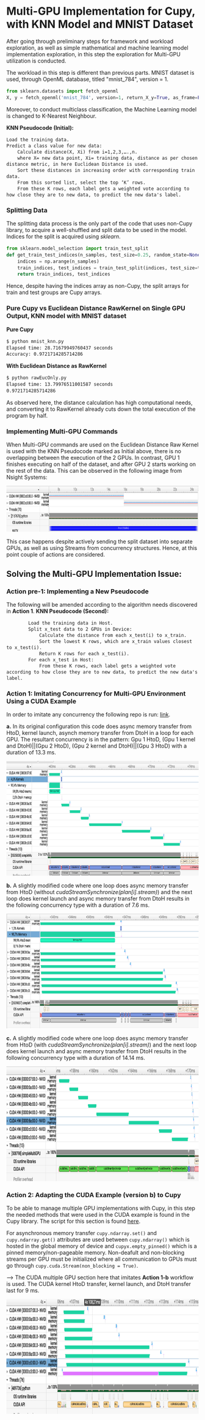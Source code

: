 # Multi-GPU Implementation for Cupy, with KNN Model and MNIST Dataset

After going through preliminary steps for framework and workload exploration, as well as simple mathematical and machine learning model implementation exploration, in this step the exploration for Multi-GPU utilization is conducted. 

The workload in this step is different than previous parts. MNIST dataset is used, through OpenML database, titled "mnist_784", version = 1.
```python
from sklearn.datasets import fetch_openml
X, y = fetch_openml('mnist_784', version=1, return_X_y=True, as_frame=False)
```
Moreover, to conduct multiclass classification, the Machine Learning model is changed to K-Nearest Neighbour. 

**KNN Pseudocode (Initial):**

    Load the training data.
    Predict a class value for new data:
        Calculate distance(X, Xi) from i=1,2,3,….,n.
        where X= new data point, Xi= training data, distance as per chosen distance metric, in here Euclidean Distance is used.
        Sort these distances in increasing order with corresponding train data.
        From this sorted list, select the top ‘K’ rows.
        From these K rows, each label gets a weighted vote according to how close they are to new data, to predict the new data's label.


### Splitting Data
The splitting data process is the only part of the code that uses non-Cupy library, to acquire a well-shuffled and split data to be used in the model. Indices for the split is acquired using _sklearn_.

```python
from sklearn.model_selection import train_test_split
def get_train_test_indices(n_samples, test_size=0.25, random_state=None):
    indices = np.arange(n_samples)
    train_indices, test_indices = train_test_split(indices, test_size=test_size, random_state=random_state)
    return train_indices, test_indices
```

Hence, despite having the indices array as non-Cupy, the split arrays for train and test groups are Cupy arrays.

### Pure Cupy vs Euclidean Distance RawKernel on Single GPU Output, KNN model with MNIST dataset
**Pure Cupy**
```sh
$ python mnist_knn.py
Elapsed time: 28.71679949760437 seconds
Accuracy: 0.9721714285714286
```

**With Euclidean Distance as RawKernel**
```sh
$ python rawEucOnly.py
Elapsed time: 13.79976511001587 seconds
0.9721714285714286
```

As observed here, the distance calculation has high computational needs, and converting it to RawKernel already cuts down the total execution of the program by half.

### Implementing Multi-GPU Commands
When Multi-GPU commands are used on the Euclidean Distance Raw Kernel is used with the KNN Pseudocode marked as Initial above, there is no overlapping between the execution of the 2 GPUs. In contrast, GPU 1 finishes executing on half of the dataset, and after GPU 2 starts working on the rest of the data. This can be observed in the following image from Nsight Systems:

<p align="center">
  <img width="900" height="120" src="./MultiGpu_Trial1.png">
</p>

This case happens despite actively sending the split dataset into separate GPUs, as well as using Streams from concurrency structures. Hence, at this point couple of actions are considered. 

## Solving the Multi-GPU Implementation Issue:

### Action pre-1: Implementing a New Pseudocode
The following will be amended according to the algorithm needs discovered in **Action 1**.
     **KNN Pseudocode (Second):**
   
            Load the training data in Host.
            Split x_test data to 2 GPUs in Device:
                Calculate the distance from each x_test(i) to x_train.
                Sort the lowest K rows, which are x_train values closest to x_test(i).  
                Return K rows for each x_test(i).
            For each x_test in Host:
                From these K rows, each label gets a weighted vote according to how close they are to new data, to predict the new data's label.
   


### Action 1: Imitating Concurrency for Multi-GPU Environment Using a CUDA Example
In order to imitate any concurrency the following repo is run: [link](https://github.com/zchee/cuda-sample/tree/master/0_Simple/simpleMultiGPU).

**a.** In its original configuration this code does async memory transfer from HtoD, kernel launch, asynch memory transfer from DtoH in a loop for each GPU. The resultant concurrency is in the pattern: Gpu 1 HtoD, (Gpu 1 kernel and DtoH)||(Gpu 2 HtoD), (Gpu 2 kernel and DtoH)||(Gpu 3 HtoD) with a duration of 13.3 ms.
<p align="center">
  <img width="900" height="300" src="./multiGPUexampleOriginal.png">
</p>      

**b.** A slightly modified code where one loop does async memory transfer from HtoD (without _cudaStreamSynchronize(plan[i].stream)_) and the next loop does kernel launch and async memory transfer from DtoH results in the following concurrency type with a duration of 7.6 ms.
<p align="center">
  <img width="900" height="300" src="./multiGPUexampleNoSync.png">
</p>  

**c.** A slightly modified code where one loop does async memory transfer from HtoD (with _cudaStreamSynchronize(plan[i].stream)_) and the next loop does kernel launch and async memory transfer from DtoH results in the following concurrency type with a duration of 14.14 ms.
<p align="center">
  <img width="900" height="300" src="./multiGPUexampleWithSync.png">
</p>

### Action 2: Adapting the CUDA Example (version b) to Cupy 
To be able to manage multiple GPU implementations with Cupy, in this step the needed methods that were used in the CUDA example is found in the Cupy library. The script for this section is found [here](./simpleMultiGPU.py).

For asynchronous memory transfer ```cupy.ndarray.set()``` and ```cupy.ndarray.get()``` attributes are used between ```cupy.ndarray()``` which is hosted in the global memory of device and ```cupyx.empty_pinned()``` which is a pinned memory/non-pageable memory. Non-deafult and non-blocking streams per GPU must be initialized where all communication to GPUs must go through ```cupy.cuda.Stream(non_blocking = True)```.

--> The CUDA multiple GPU section here that imitates **Action 1-b** workflow is used. The CUDA kernel HtoD transfer, kernel launch, and DtoH transfer last for 9 ms.

<p align="center">
  <img width="900" height="300" src="./cupy_multiGPUexampleNoSync.png">
</p>  
